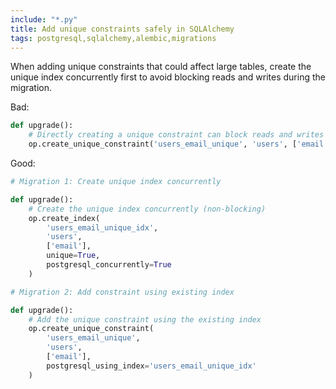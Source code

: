 ```yaml
---
include: "*.py"
title: Add unique constraints safely in SQLAlchemy
tags: postgresql,sqlalchemy,alembic,migrations
---
```


When adding unique constraints that could affect large tables, create the unique index concurrently first to avoid blocking reads and writes during the migration.

Bad:

```python
def upgrade():
    # Directly creating a unique constraint can block reads and writes
    op.create_unique_constraint('users_email_unique', 'users', ['email'])
```

Good:

```python
# Migration 1: Create unique index concurrently

def upgrade():
    # Create the unique index concurrently (non-blocking)
    op.create_index(
        'users_email_unique_idx',
        'users',
        ['email'],
        unique=True,
        postgresql_concurrently=True
    )
```

```python
# Migration 2: Add constraint using existing index

def upgrade():
    # Add the unique constraint using the existing index
    op.create_unique_constraint(
        'users_email_unique',
        'users',
        ['email'],
        postgresql_using_index='users_email_unique_idx'
    )
```

